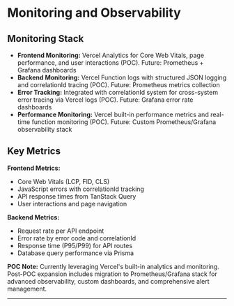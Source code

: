 # Monitoring and Observability

## Monitoring Stack

- **Frontend Monitoring:** Vercel Analytics for Core Web Vitals, page performance, and user interactions (POC). Future: Prometheus + Grafana dashboards
- **Backend Monitoring:** Vercel Function logs with structured JSON logging and correlationId tracing (POC). Future: Prometheus metrics collection
- **Error Tracking:** Integrated with correlationId system for cross-system error tracing via Vercel logs (POC). Future: Grafana error rate dashboards
- **Performance Monitoring:** Vercel built-in performance metrics and real-time function monitoring (POC). Future: Custom Prometheus/Grafana observability stack

## Key Metrics

**Frontend Metrics:**
- Core Web Vitals (LCP, FID, CLS)
- JavaScript errors with correlationId tracking
- API response times from TanStack Query
- User interactions and page navigation

**Backend Metrics:**
- Request rate per API endpoint
- Error rate by error code and correlationId
- Response time (P95/P99) for API routes
- Database query performance via Prisma

**POC Note:** Currently leveraging Vercel's built-in analytics and monitoring. Post-POC expansion includes migration to Prometheus/Grafana stack for advanced observability, custom dashboards, and comprehensive alert management.

-----
